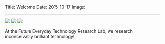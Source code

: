 Title: Welcome
Date: 2015-10-17
Image: <hr><img src="http://www.burx.com/fetlab/wp-content/uploads/2015/07/fetlabweb_personjog.png"> <img src="http://www.burx.com/fetlab/wp-content/uploads/2015/07/fetlabweb_personcamera.png"> <img src="http://www.burx.com/fetlab/wp-content/uploads/2015/07/fetlabweb_personglasses.png">

At the Future Everyday Technology Research Lab, we research
inconceivably brilliant technology!
